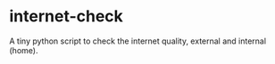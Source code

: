 # internet-check
A tiny python script to check the internet quality, external and internal (home). 
